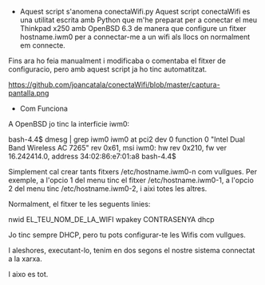 * Aquest script s'anomena conectaWifi.py
Aquest script conectaWifi es una utilitat escrita amb Python que m'he preparat per a conectar el meu Thinkpad x250 amb OpenBSD 6.3 de manera que configure un fitxer hostname.iwm0 per a connectar-me a un wifi als llocs on normalment em connecte.

Fins ara ho feia manualment i modificaba o comentaba el fitxer de configuracio, pero amb aquest script ja ho tinc automatitzat.

https://github.com/joancatala/conectaWifi/blob/master/captura-pantalla.png

* Com Funciona

A OpenBSD jo tinc la interficie iwm0:

bash-4.4$ dmesg | grep iwm0
iwm0 at pci2 dev 0 function 0 "Intel Dual Band Wireless AC 7265" rev 0x61, msi
iwm0: hw rev 0x210, fw ver 16.242414.0, address 34:02:86:e7:01:a8
bash-4.4$

Simplement cal crear tants fitxers /etc/hostname.iwm0-n com vullgues. Per exemple, a l'opcio 1 del menu tinc el fitxer /etc/hostname.iwm0-1, a l'opcio 2 del menu tinc /etc/hostname.iwm0-2, i aixi totes les altres.

Normalment, el fitxer te les seguents linies:

nwid EL_TEU_NOM_DE_LA_WIFI
wpakey CONTRASENYA
dhcp 

Jo tinc sempre DHCP, pero tu pots configurar-te les Wifis com vullgues.

I aleshores, executant-lo, tenim en dos segons el nostre sistema connectat a la xarxa.

I aixo es tot.